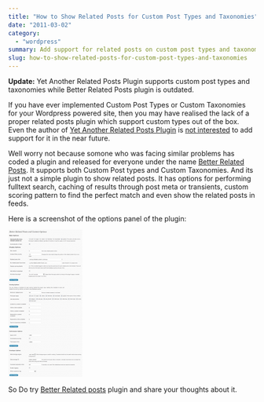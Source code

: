 ```yaml
---
title: "How to Show Related Posts for Custom Post Types and Taxonomies"
date: "2011-03-02"
category: 
  - "wordpress"
summary: Add support for related posts on custom post types and taxonomies.
slug: how-to-show-related-posts-for-custom-post-types-and-taxonomies
---
```


**Update:** Yet Another Related Posts Plugin supports custom post types and taxonomies while Better Related Posts plugin is outdated.

If you have ever implemented Custom Post Types or Custom Taxonomies for your Wordpress powered site, then you may have realised the lack of a proper related posts plugin which support custom types out of the box. Even the author of [Yet Another Related Posts Plugin](https://wordpress.org/extend/plugins/yet-another-related-posts-plugin/) is [not interested](https://wordpress.org/support/topic/plugin-yet-another-related-posts-plugin-custom-post-types-and-taxonomies/) to add support for it in the near future.

Well worry not because somone who was facing similar problems has coded a plugin and released for everyone under the name [Better Related Posts](https://wordpress.org/extend/plugins/better-related/). It supports both Custom Post types and Custom Taxonomies. And its just not a simple plugin to show related posts. It has options for performing fulltext search, caching of results through post meta or transients, custom scoring pattern to find the perfect match and even show the related posts in feeds.

Here is a screenshot of the options panel of the plugin:

[![Better Related Posts Plugin Options](images/better-related-posts-options-151x300.png#center "Better Related Posts Plugin Options - Click to see the full image")](images/better-related-posts-options.png)

So Do try [Better Related posts](https://wordpress.org/extend/plugins/better-related/) plugin and share your thoughts about it.
